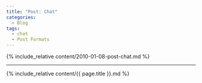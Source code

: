 ```yaml
---
title: "Post: Chat"
categories:
  - Blog
tags:
  - chat
  - Post Formats
---
```



{% include_relative content/2010-01-08-post-chat.md %}

---

 
{% include_relative content/{{ page.title }}.md %}
 
